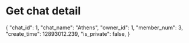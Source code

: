 # Get chat detail

<api-endpoint openapi-path="../cotalk.yaml" endpoint="/api/chat/{chatid}/detail" method="GET">
<response type="200">
<sample>
{
        "chat_id": 1,
        "chat_name": "Athens",
        "owner_id": 1,
        "member_num": 3,
        "create_time": 12893012.239,
        "is_private": false,
}
</sample>
</response>
</api-endpoint>